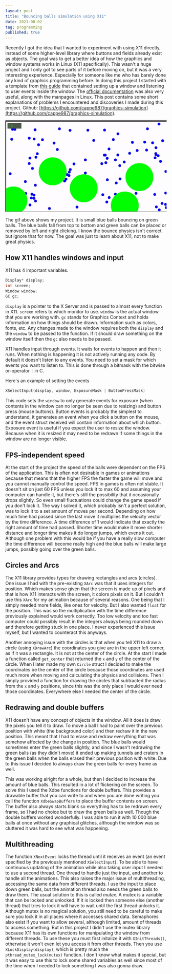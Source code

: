 ```yaml
---
layout: post
title: "Bouncing balls simulation using X11"
date: 2021-08-02
tag: programming
published: true
---
```


Recently I got the idea that I wanted to experiment with using X11 directly, instead of some higher-level library where buttons and fields already exist as objects. The goal was to get a better idea of how the graphics and window systems works in Linux (X11 specifically). This wasn't a huge project and I only got to see parts of it before moving on, but it was a very interesting experience. Especially for someone like me who has barely done any kind of graphics programming before. In doing this project I started with a template from [this guide](http://mech.math.msu.su/~vvb/2course/Borisenko/CppProjects/GWindow/xintro.html) that contained setting up a window and listening to user events inside the window. The [official documentation](https://www.x.org/releases/X11R7.6/doc/libX11/specs/libX11/libX11.html) was also very useful, along with the manpages in Linux. This post contains some short explanations of problems I encountered and discoveries I made during this project. Github: [https://github.com/cappe987/graphics-simulation](https://github.com/cappe987/graphics-simulation).

![Gif of blue circles bouncing on green circles](/assets/x11-project.gif)

The gif above shows my project. It is small blue balls bouncing on green balls. The blue balls fall from top to bottom and green balls can be placed or removed by left and right clicking. I know the bounce physics isn't correct but ignore that for now. The goal was just to learn about X11, not to make great physics.


## How X11 handles windows and input
X11 has 4 important variables. 
```c
Display* display;
int screen;
Window window;
GC gc;
```
`display` is a pointer to the X Server and is passed to almost every function in X11. `screen` refers to which monitor to use. `window` is the actual window that you are working with. `gc` stands for Graphics Context and holds information on how things should be drawn. Information such as colors, fonts, etc.  Any changes made to the window requires both the `display` and the `window` to be passed to the function. If it should draw something on the window itself then the `gc` also needs to be passed.

X11 handles input through events. It waits for events to happen and then it runs. When nothing is happening it is not actively running any code. By default it doesn't listen to any events. You need to set a mask for which events you want to listen to. This is done through a bitmask with the bitwise or-operator `|` in C. 

Here's an example of setting the events
```c
XSelectInput(display, window, ExposureMask | ButtonPressMask)
```
This code sets the `window` to only generate events for exposure (when contents in the window can no longer be seen due to resizing) and button press (mouse buttons). Button events is probably the simplest to understand, it generates an event when you click a button on the mouse, and the event struct received will contain information about which button. Exposure event is useful if you expect the user to resize the window. Because when it is resized it may need to be redrawn if some things in the window are no longer visible. 

## FPS-independent speed
At the start of the project the speed of the balls were dependent on the FPS of the application. This is often not desirable in games or animations because that means that the higher FPS the faster the game will move and you cannot manually control the speed. FPS in games is often not stable. It doesn't sit on just 60 FPS unless you lock it to max 60 and assuming your computer can handle it, but there's still the possibility that it occasionally drops slightly. So even small fluctuations could change the game speed if you don't lock it. The way I solved it, which probably isn't a perfect solution, was to lock it to a set amount of moves per second. Depending on how much time had passed since the last move it multiplies the velocity vector by the time difference. A time difference of 1 would indicate that exactly the right amount of time had passed. Shorter time would make it move shorter distance and longer time makes it do longer jumps, which evens it out. Although one problem with this would be if you have a really slow computer the time difference will become really high and the blue balls will make large jumps, possibly going over the green balls.

## Circles and Arcs
The X11 library provides types for drawing rectangles and arcs (circles). One issue I had with the pre-existing `XArc` was that it uses integers for position. Which makes sense given that the screen is made up of pixels and that is how X11 interacts with the screen, it colors pixels on it. But I couldn't use this `XArc` for my animation because of several reasons. One being that I simply needed more fields, like ones for velocity. But I also wanted `float` for the position. This was so the multiplication with the time difference previously explained would work correctly. Too low velocity and too fast computer could possibly result in the integers always being rounded down and therefore getting stuck in one place. I never experienced this issue myself, but I wanted to counteract this anyways. 

Another annoying issue with the circles is that when you tell X11 to draw a circle (using `XDrawArc`) the coordinates you give are in the upper left corner, as if it was a rectangle. It is not at the center of the circle. At the start I made a function called `get_center` that returned the `x` and `y` of the center of the circle. When I later made my own `Circle` struct I decided to make the coordinates be the center of the circle because those coordinates are used much more when moving and calculating the physics and collisions. Then I simply provided a function for drawing the circles that subtracted the radius from the `x` and `y` positions, since this was the only place I would ever need those coordinates. Everywhere else I needed the center of the circle.

## Redrawing and double buffers 
X11 doesn't have any concept of objects in the window. All it does is draw the pixels you tell it to draw. To move a ball I had to paint over the previous position with white (the background color) and then redraw it in the new position. This meant that I had to erase and redraw everything that was somehow affected by the change in position. The blue balls would sometimes enter the green balls slightly, and since I wasn't redrawing the green balls (as they didn't move) it ended up making tunnels and craters in the green balls when the balls erased their previous position with white. Due to this issue I decided to always draw the green balls for every frame as well.

This was working alright for a whole, but then I decided to increase the amount of blue balls. This resulted in a lot of flickering on the screen. To solve this I used the Xdbe functions for double buffers. This provides a drawable buffer that you can write to and when you are done writing you call the function `XdbeSwapBuffers` to place the buffer contents on screen. The buffer also always starts blank so everything has to be redrawn every frame, so I had no choice but to draw the green balls as well. Though the double buffers worked wonderfully. I was able to run it with 10 000 blue balls at once without any graphical glitches, although the window was so cluttered it was hard to see what was happening.


## Multithreading 
The function `XNextEvent` locks the thread until it receives an event (an event specified by the previously mentioned `XSelectInput`). To be able to have continuous updating of the animation while also taking user input I needed to use a second thread. One thread to handle just the input, and another to handle all the animations. This also raises the major issue of multithreading, accessing the same data from different threads. I use the input to place down green balls, but the animation thread also needs the green balls to draw them. The usual solution to this is called *mutex*. A mutex is a variable that can be locked and unlocked. If it is locked then someone else (another thread) that tries to lock it will have to wait until the first thread unlocks it. Although mutex is no magical solution, you still need to be careful to make sure you lock it in all places where it accesses shared data. Semaphores also exist if you want to allow several, although limited, amount of threads to access something. But in this project I didn't use the mutex library because X11 has its own functions for manipulating the window from different threads. To use these you must first initalize it with `XInitThreads()`, otherwise it won't even let you access it from other threads. Then you use `XLockDisplay(display)`, which is pretty much the `pthread_mutex_lock(mutex)` function. I don't know what makes it special, but it was easy to use this to lock some shared variables as well since most of the time when I needed to lock something I was also gonna draw.


